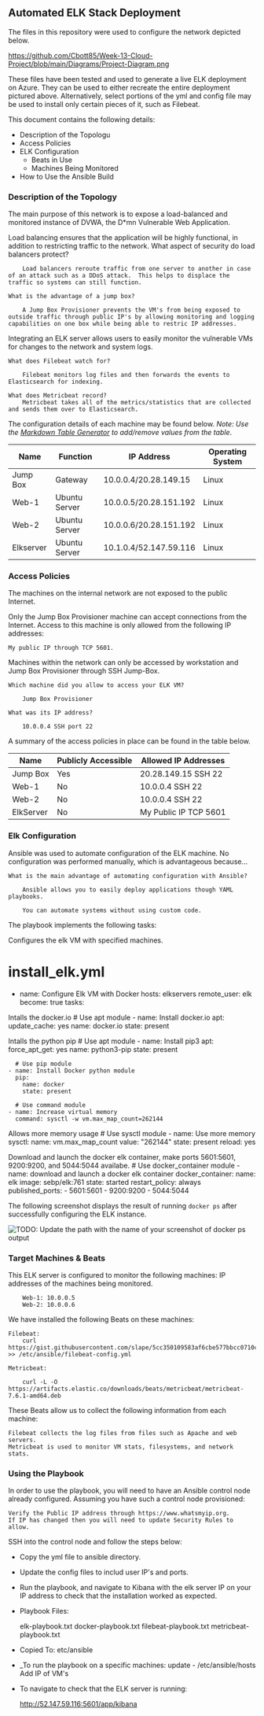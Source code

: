 ## Automated ELK Stack Deployment

The files in this repository were used to configure the network depicted below.

https://github.com/Cbott85/Week-13-Cloud-Project/blob/main/Diagrams/Project-Diagram.png

These files have been tested and used to generate a live ELK deployment on Azure. They can be used to either recreate the entire deployment pictured above. Alternatively, select portions of the yml and config file may be used to install only certain pieces of it, such as Filebeat.


This document contains the following details:
- Description of the Topologu
- Access Policies
- ELK Configuration
  - Beats in Use
  - Machines Being Monitored
- How to Use the Ansible Build


### Description of the Topology

The main purpose of this network is to expose a load-balanced and monitored instance of DVWA, the D*mn Vulnerable Web Application.

Load balancing ensures that the application will be highly functional, in addition to restricting traffic to the network.
	What aspect of security do load balancers protect? 

		Load balancers reroute traffic from one server to another in case of an attack such as a DDoS attack.  This helps to displace the traffic so systems can still function.

	What is the advantage of a jump box?

		A Jump Box Provisioner prevents the VM's from being exposed to outside traffic through public IP's by allowing monitoring and logging capabilities on one box while being able to restric IP addresses.

Integrating an ELK server allows users to easily monitor the vulnerable VMs for changes to the network and system logs.

	What does Filebeat watch for?

		Filebeat monitors log files and then forwards the events to Elasticsearch for indexing.

	What does Metricbeat record?
		Metricbeat takes all of the metrics/statistics that are collected and sends them over to Elasticsearch.

The configuration details of each machine may be found below.
_Note: Use the [Markdown Table Generator](http://www.tablesgenerator.com/markdown_tables) to add/remove values from the table_.

| Name     | Function      | IP Address             | Operating System |
|----------|---------------|------------------------|------------------|
| Jump Box | Gateway       | 10.0.0.4/20.28.149.15  | Linux            |
| Web-1    | Ubuntu Server | 10.0.0.5/20.28.151.192 | Linux            |
| Web-2    | Ubuntu Server | 10.0.0.6/20.28.151.192 | Linux            |
| Elkserver| Ubuntu Server | 10.1.0.4/52.147.59.116 | Linux            |

### Access Policies

The machines on the internal network are not exposed to the public Internet. 

Only the Jump Box Provisioner machine can accept connections from the Internet. Access to this machine is only allowed from the following IP addresses:

	My public IP through TCP 5601.
		
Machines within the network can only be accessed by workstation and Jump Box Provisioner through SSH Jump-Box.

	Which machine did you allow to access your ELK VM?

		Jump Box Provisioner 

	What was its IP address?
		
		10.0.0.4 SSH port 22

A summary of the access policies in place can be found in the table below.


| Name      | Publicly Accessible | Allowed IP Addresses |
|-----------|---------------------|----------------------|
| Jump Box  | Yes                 | 20.28.149.15 SSH 22  |
| Web-1     | No                  | 10.0.0.4 SSH 22      |
| Web-2     | No                  | 10.0.0.4 SSH 22      |
| ElkServer | No                  | My Public IP TCP 5601|

### Elk Configuration

Ansible was used to automate configuration of the ELK machine. No configuration was performed manually, which is advantageous because...

	What is the main advantage of automating configuration with Ansible?

		Ansible allows you to easily deploy applications though YAML playbooks.

		You can automate systems without using custom code.

The playbook implements the following tasks:

Configures the elk VM with specified machines.
# install_elk.yml
- name: Configure Elk VM with Docker
  hosts: elkservers
  remote_user: elk
  become: true
  tasks:

Intalls the docker.io
    # Use apt module
    - name: Install docker.io
      apt:
        update_cache: yes
        name: docker.io
        state: present

Intalls the python pip
      # Use apt module
    - name: Install pip3
      apt:
        force_apt_get: yes
        name: python3-pip
        state: present

      # Use pip module
    - name: Install Docker python module
      pip:
        name: docker
        state: present

      # Use command module
    - name: Increase virtual memory
      command: sysctl -w vm.max_map_count=262144

Allows more memory usage
      # Use sysctl module
    - name: Use more memory
      sysctl:
        name: vm.max_map_count
        value: "262144"
        state: present
        reload: yes

Download and launch the docker elk container, make ports 5601:5601, 9200:9200, and 5044:5044 availabe.
      # Use docker_container module
    - name: download and launch a docker elk container
      docker_container:
        name: elk
        image: sebp/elk:761
        state: started
        restart_policy: always
        published_ports:
          - 5601:5601
          - 9200:9200
          - 5044:5044

The following screenshot displays the result of running `docker ps` after successfully configuring the ELK instance.

![TODO: Update the path with the name of your screenshot of docker ps output](Images/docker_ps_output.png)

### Target Machines & Beats
This ELK server is configured to monitor the following machines:
	IP addresses of the machines being monitored.
		
		Web-1: 10.0.0.5
		Web-2: 10.0.0.6

We have installed the following Beats on these machines:

	Filebeat:
		curl https://gist.githubusercontent.com/slape/5cc350109583af6cbe577bbcc0710c93/raw/eca603b72586fbe148c11f9c87bf96a63cb25760/Filebeat >> /etc/ansible/filebeat-config.yml

	Metricbeat:
		
		curl -L -O https://artifacts.elastic.co/downloads/beats/metricbeat/metricbeat-7.6.1-amd64.deb

These Beats allow us to collect the following information from each machine:

	Filebeat collects the log files from files such as Apache and web servers.
	Metricbeat is used to monitor VM stats, filesystems, and network stats.

### Using the Playbook
In order to use the playbook, you will need to have an Ansible control node already configured. Assuming you have such a control node provisioned: 

	Verify the Public IP address through https://www.whatsmyip.org.
	If IP has changed then you will need to update Security Rules to allow.

SSH into the control node and follow the steps below:

- Copy the yml file to ansible directory.
- Update the config files to includ user IP's and ports.
- Run the playbook, and navigate to Kibana with the elk server IP on your IP address to check that the installation worked as expected.

- Playbook Files:

	elk-playbook.txt
	docker-playbook.txt
	filebeat-playbook.txt
	metricbeat-playbook.txt
- Copied To:
	etc/ansible

- _To run the playbook on a specific machines:
	update - /etc/ansible/hosts
	Add IP of VM's

- To navigate to check that the ELK server is running:

	http://52.147.59.116:5601/app/kibana


